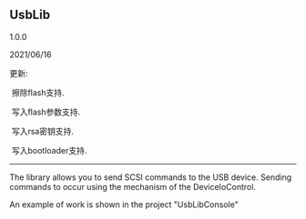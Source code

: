 ## UsbLib

1.0.0

2021/06/16

更新:

​	擦除flash支持.

​	写入flash参数支持.

​	写入rsa密钥支持.

​	写入bootloader支持.



-----------------

The library allows you to send SCSI commands to the USB device. Sending commands to occur using the mechanism of the DeviceIoControl.

An example of work is shown in the project "UsbLibConsole"
